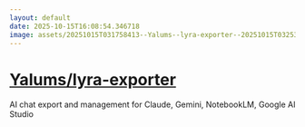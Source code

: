 ```yaml
---
layout: default
date: 2025-10-15T16:08:54.346718
image: assets/20251015T031758413--Yalums--lyra-exporter--20251015T032534311--cropped.png
---
```


# [Yalums/lyra-exporter](https://github.com/Yalums/lyra-exporter)

AI chat export and management for Claude, Gemini, NotebookLM, Google AI Studio

